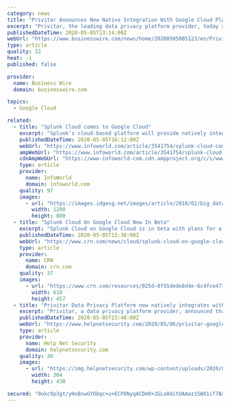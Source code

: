 ```yaml
---
category: news
title: "Privitar Announces New Native Integration With Google Cloud Platform"
excerpt: "Privitar, the leading data privacy platform provider, today announced that the Privitar Data Privacy Platform™ now natively integrates with the Google Cloud Platform. The new integration adds to Privitar’s native support of public cloud services,"
publishedDateTime: 2020-05-05T13:14:00Z
webUrl: "https://www.businesswire.com/news/home/20200505005123/en/Privitar-Announces-New-Native-Integration-Google-Cloud"
type: article
quality: 32
heat: -1
published: false

provider:
  name: Business Wire
  domain: businesswire.com

topics:
  - Google Cloud

related:
  - title: "Splunk Cloud comes to Google Cloud"
    excerpt: "Splunk’s cloud-based platform will provide natively integrated log analysis and metrics for Google Cloud Platform users"
    publishedDateTime: 2020-05-05T16:12:00Z
    webUrl: "https://www.infoworld.com/article/3541754/splunk-cloud-comes-to-google-cloud.html"
    ampWebUrl: "https://www.infoworld.com/article/3541754/splunk-cloud-comes-to-google-cloud.amp.html"
    cdnAmpWebUrl: "https://www-infoworld-com.cdn.ampproject.org/c/s/www.infoworld.com/article/3541754/splunk-cloud-comes-to-google-cloud.amp.html"
    type: article
    provider:
      name: InfoWorld
      domain: infoworld.com
    quality: 97
    images:
      - url: "https://images.idgesg.net/images/article/2018/02/big_data_analytics_analysis_statistics_thinkstock_626673360-100749740-large.jpg"
        width: 1200
        height: 800
  - title: "Splunk Cloud On Google Cloud Now In Beta"
    excerpt: "Splunk Cloud on Google Cloud is in beta with plans for a full rollout this year to help customers mine data while benefiting from the No. 3 cloud provider’s infrastructure and technology capabilities"
    publishedDateTime: 2020-05-05T13:38:00Z
    webUrl: "https://www.crn.com/news/cloud/splunk-cloud-on-google-cloud-now-in-beta"
    type: article
    provider:
      name: CRN
      domain: crn.com
    quality: 37
    images:
      - url: "https://www.crn.com/resources/025d-0f55dede8d4e-6c4fce471b7e-1000/splunk-sign.jpg"
        width: 610
        height: 457
  - title: "Privitar Data Privacy Platform now natively integrates with Google Cloud"
    excerpt: "Privitar, a data privacy platform provider, announced that the Privitar Data Privacy Platform now natively integrates with the Google Cloud Platform."
    publishedDateTime: 2020-05-05T23:48:00Z
    webUrl: "https://www.helpnetsecurity.com/2020/05/06/privitar-google-cloud/"
    type: article
    provider:
      name: Help Net Security
      domain: helpnetsecurity.com
    quality: 36
    images:
      - url: "https://img.helpnetsecurity.com/wp-content/uploads/2020/03/12085321/insecure-rsac2020.jpg"
        width: 304
        height: 430

secured: "0okc9p3gt/yHxBswGYObqc+u+ECPONyqACDmO+2GLo0ditUAAez1SWX1if7BaxhMsuI64dfjJpa2g91lRijCVoAcVagUwkMXVuoLUCBWpJUdIujEUdIb7e1jcxCuLvZXG7CLMD095LJe5Nf85Jw/PCJntxdxvDQBtrSmobi+uQbKLCUQN2OblWqODw5NBpfUsjh25WPOTx30gqdeTWgZ/r+EWMQf8enQYBYv44dP+uTvTG9mz6H4QdsC5lLheawQs/6Q3z4tYP811xT9ANXv9f9yz82kPmFV2PvA5c6GrLH66nZ/RUAMFey85sFvLpNh;YpnuYE+1dVZFp1yiQ8/MFg=="
---
```



